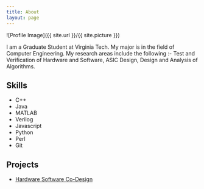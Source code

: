 ```yaml
---
title: About
layout: page
---
```

![Profile Image]({{ site.url }}/{{ site.picture }})

<p>I am a Graduate Student at Virginia Tech. My major is in the field of Computer Engineering. My research areas include the following  :- Test and Verification of Hardware and Software, ASIC Design, Design and Analysis of Algorithms.</p>



<h2>Skills</h2>

<ul class="skill-list">
	<li>C++</li>
	<li>Java</li>
	<li>MATLAB</li>
	<li>Verilog</li>
	<li>Javascript</li>
	<li>Python</li>
	<li>Perl</li>
	<li>Git</li>
</ul>

<h2>Projects</h2>

<ul>
	<li><a href="https://github.com/ameyaskVT/Hardware-Software-Co-Design-Final-project">Hardware Software Co-Design</a></li>
</ul>
